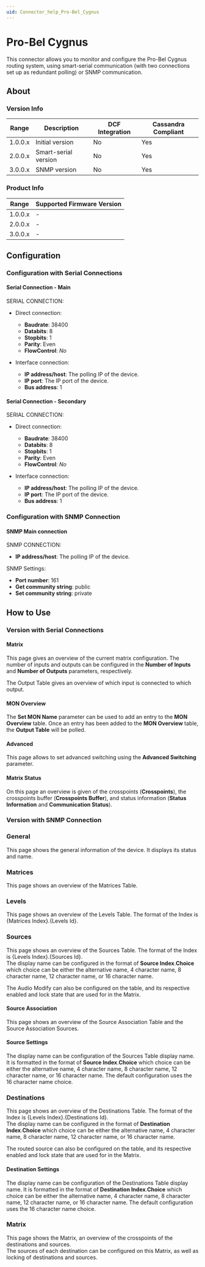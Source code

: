 ```yaml
---
uid: Connector_help_Pro-Bel_Cygnus
---
```


# Pro-Bel Cygnus

This connector allows you to monitor and configure the Pro-Bel Cygnus routing system, using smart-serial communication (with two connections set up as redundant polling) or SNMP communication.

## About

### Version Info

| Range   | Description          | DCF Integration | Cassandra Compliant |
|---------|----------------------|-----------------|---------------------|
| 1.0.0.x | Initial version      | No              | Yes                 |
| 2.0.0.x | Smart-serial version | No              | Yes                 |
| 3.0.0.x | SNMP version         | No              | Yes                 |

### Product Info

| Range   | Supported Firmware Version |
|---------|----------------------------|
| 1.0.0.x | -                          |
| 2.0.0.x | -                          |
| 3.0.0.x | -                          |

## Configuration

### Configuration with Serial Connections

#### Serial Connection - Main

SERIAL CONNECTION:

- Direct connection:

  - **Baudrate**: 38400
  - **Databits**: 8
  - **Stopbits**: 1
  - **Parity**: Even
  - **FlowControl**: *No*

- Interface connection:

  - **IP address/host**: The polling IP of the device.
  - **IP port**: The IP port of the device.
  - **Bus address**: 1

#### Serial Connection - Secondary

SERIAL CONNECTION:

- Direct connection:

  - **Baudrate**: 38400
  - **Databits**: 8
  - **Stopbits**: 1
  - **Parity**: Even
  - **FlowControl**: *No*

- Interface connection:

  - **IP address/host**: The polling IP of the device.
  - **IP port**: The IP port of the device.
  - **Bus address**: 1

### Configuration with SNMP Connection

#### SNMP Main connection

SNMP CONNECTION:

- **IP address/host**: The polling IP of the device.

SNMP Settings:

- **Port number**: 161
- **Get community string**: public
- **Set community string**: private

## How to Use

### Version with Serial Connections

#### Matrix

This page gives an overview of the current matrix configuration. The number of inputs and outputs can be configured in the **Number of Inputs** and **Number of Outputs** parameters, respectively.

The Output Table gives an overview of which input is connected to which output.

#### MON Overview

The **Set MON Name** parameter can be used to add an entry to the **MON Overview** table. Once an entry has been added to the **MON Overview** table, the **Output Table** will be polled.

#### Advanced

This page allows to set advanced switching using the **Advanced Switching** parameter.

#### Matrix Status

On this page an overview is given of the crosspoints (**Crosspoints**), the crosspoints buffer (**Crosspoints Buffer**), and status information (**Status Information** and **Communication Status**).

### Version with SNMP Connection

### General

This page shows the general information of the device. It displays its status and name.

### Matrices

This page shows an overview of the Matrices Table.

### Levels

This page shows an overview of the Levels Table. The format of the Index is {Matrices Index}.{Levels Id}.

### Sources

This page shows an overview of the Sources Table. The format of the Index is {Levels Index}.{Sources Id}.\
The display name can be configured in the format of **Source Index**.**Choice** which choice can be either the alternative name, 4 character name, 8 character name, 12 character name, or 16 character name.

The Audio Modify can also be configured on the table, and its respective enabled and lock state that are used for in the Matrix.

#### Source Association

This page shows an overview of the Source Association Table and the Source Association Sources.

#### Source Settings

The display name can be configuration of the Sources Table display name. It is formatted in the format of **Source Index**.**Choice** which choice can be either the alternative name, 4 character name, 8 character name, 12 character name, or 16 character name. The default configuration uses the 16 character name choice.

### Destinations

This page shows an overview of the Destinations Table. The format of the Index is {Levels Index}.{Destinations Id}.\
The display name can be configured in the format of **Destination Index**.**Choice** which choice can be either the alternative name, 4 character name, 8 character name, 12 character name, or 16 character name.

The routed source can also be configured on the table, and its respective enabled and lock state that are used for in the Matrix.

#### Destination Settings

The display name can be configuration of the Destinations Table display name. It is formatted in the format of **Destination Index**.**Choice** which choice can be either the alternative name, 4 character name, 8 character name, 12 character name, or 16 character name. The default configuration uses the 16 character name choice.

### Matrix

This page shows the Matrix, an overview of the crosspoints of the destinations and sources.\
The sources of each destination can be configured on this Matrix, as well as locking of destinations and sources.
